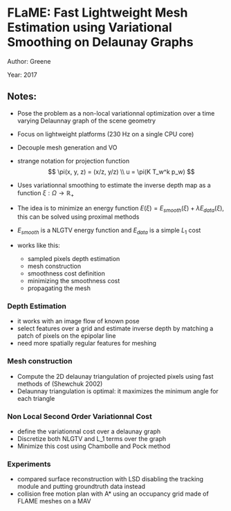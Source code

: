 # FLaME: Fast Lightweight Mesh Estimation using Variational Smoothing on Delaunay Graphs

Author: Greene

Year: 2017

Notes:
---

* Pose the problem as a non-local variationnal optimization over a time varying Delaunnay graph of the scene geometry
* Focus on lightweight platforms (230 Hz on a single CPU core)
* Decouple mesh generation and VO
* strange notation for projection function
$$
\pi(x, y, z) =  (x/z, y/z) \\
u = \pi(K T_w^k p_w)
$$
* Uses variationnal smoothing to estimate the inverse depth map as a function $\xi : \Omega \rightarrow \mathbb{R}_+$
* The idea is to minimize an energy function $E(\xi) = E_{smooth}(\xi) + \lambda E_{data}(\xi)$, this can be solved using proximal methods
* $E_{smooth}$ is a NLGTV energy function and $E_{data}$ is a simple $L_1$ cost 

* works like this:
    * sampled pixels depth estimation
    * mesh construction
    * smoothness cost definition
    * minimizing the smoothness cost
    * propagating the mesh

### Depth Estimation

* it works with an image flow of known pose
* select features over a grid and estimate inverse depth by matching a patch of pixels on the epipolar line 
* need more spatially regular features for meshing 

### Mesh construction

* Compute the 2D delaunay triangulation of projected pixels using fast methods of (Shewchuk 2002)
* Delaunnay triangulation is optimal: it maximizes the minimum angle for each triangle

### Non Local Second Order Variationnal Cost

* define the variationnal cost over a delaunay graph 
* Discretize both NLGTV and L_1 terms over the graph
* Minimize this cost using Chambolle and Pock method

### Experiments

* compared surface reconstruction with LSD disabling the tracking module and putting groundtruth data instead
* collision free motion plan with A* using an occupancy grid made of FLAME meshes on a MAV